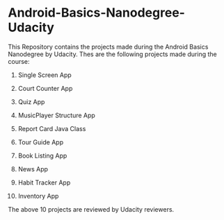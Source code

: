 # Android-Basics-Nanodegree-Udacity
This Repository contains the projects made during the Android Basics Nanodegree by Udacity.
Thes are the following projects made during the course:

1. Single Screen App 

2. Court Counter App

3. Quiz App

4. MusicPlayer Structure App

5. Report Card Java Class

6. Tour Guide App

7. Book Listing App

8. News App

9. Habit Tracker App

10. Inventory App

The above 10 projects are reviewed by Udacity reviewers.
